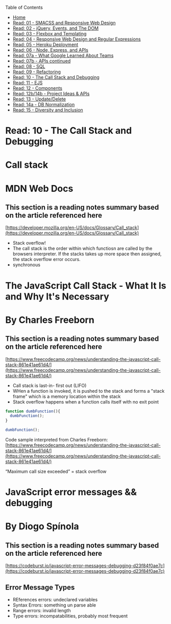 Table of Contents
* [Home](https://nickmagruder.github.io/reading-notes/)
* [Read: 01 - SMACSS and Responsive Web Design](read_301-01.md)
* [Read: 02 - jQuery, Events, and The DOM](read_301-02.md)
* [Read: 03 - Flexbox and Templating](read_301-03.md)
* [Read: 04 - Responsive Web Design and Regular Expressions](read_301-04.md)
* [Read: 05 - Heroku Deployment](read_301-05.md)
* [Read: 06 - Node, Express, and APIs](read_301-06.md)
* [Read: 07a - What Google Learned About Teams](read_301-07a.md)
* [Read: 07b - APIs continued](read_301-07b.md)
* [Read: 08 - SQL](read_301-08.md)
* [Read: 09 - Refactoring](read_301-09.md)
* [Read: 10 - The Call Stack and Debugging](read_301-10.md)
* [Read: 11 - EJS](read_301-11.md)
* [Read: 12 - Components](read_301-12.md)
* [Read: 12b/14b - Project Ideas & APIs](read_301-12b.md)
* [Read: 13 - Update/Delete](read_301-13.md)
* [Read: 14a - DB Normalization](read_301-14a.md)
* [Read: 15 - Diversity and Inclusion](read_301-15.md)

# Read: 10 - The Call Stack and Debugging

# Call stack
# MDN Web Docs
## This section is a reading notes summary based on the article referenced here
[https://developer.mozilla.org/en-US/docs/Glossary/Call_stack](https://developer.mozilla.org/en-US/docs/Glossary/Call_stack)

* Stack overflow!
* The call stack is the order within which functiosn are called by the browsers interpreter. If the stacks takes up more space then assigned, the stack overflow error occurs.
* synchronous



# The JavaScript Call Stack - What It Is and Why It's Necessary
# By Charles Freeborn
## This section is a reading notes summary based on the article referenced here
[https://www.freecodecamp.org/news/understanding-the-javascript-call-stack-861e41ae61d4/](https://www.freecodecamp.org/news/understanding-the-javascript-call-stack-861e41ae61d4/)

* Call stack is last-in- first out (LIFO)
* WHen a function is invoked, it is pushed to the stack and forms a "stack frame" which is a memory location within the stack
* Stack overflow happens when a function calls itself with no exit point

```javascript
function dumbFunction(){
  dumbFunction();
}

dumbFunction();
```
Code sample interpreted from Charles Freeborn: [https://www.freecodecamp.org/news/understanding-the-javascript-call-stack-861e41ae61d4/](https://www.freecodecamp.org/news/understanding-the-javascript-call-stack-861e41ae61d4/)

“Maximum call size exceeded”  = stack overflow


# JavaScript error messages && debugging
# By Diogo Spínola
## This section is a reading notes summary based on the article referenced here
[https://codeburst.io/javascript-error-messages-debugging-d23f84f0ae7c](https://codeburst.io/javascript-error-messages-debugging-d23f84f0ae7c)


## Error Message Types
* REferences errors: undeclared variables
* Syntax Errors: something un parse able
* Range errors: invalid length
* Type errors: incompatabilities, probably most frequent



